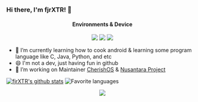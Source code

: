 ### Hi there, I'm fjrXTR! 👋

<h4 align=center>Environments & Device</h4>
<p align=center>
<a href="https://www.android.com/android-11"><img src="https://img.shields.io/badge/Android%2011-3ddc84?style=flat-square&logo=android&logoColor=ffffff"></a>
<a href="https://www.microsoft.com/windows/windows-8.1"><img src="https://img.shields.io/badge/Windows%208.1-00adef?style=flat-square&logo=windows10&logoColor=ffffff"></a>
<a href="https://www.po.co.id/id/product/poco-m4-pro/"><img src="https://img.shields.io/badge/POCO%20M4%20Pro-ffd400?style=flat-square&logo=xiaomi&logoColor=000000"></a>

- 🌱 I’m currently learning how to cook android & learning some program language like C, Java, Python, and etc
- 😄 I'm not a dev, just having fun in github
- 🔭 I’m working on Maintainer <a href="https://github.com/cherishOS">CherishOS</a> & <a href="https://nusantararom.org/">Nusantara Project</a>

[![fjrXTR's github stats](https://github-readme-stats.vercel.app/api?username=fjrXTR&theme=dark&layout=compact)](https://github.com/fajar3109)
![Favorite languages](https://github-readme-stats.vercel.app/api/top-langs/?username=fjrXTR&theme=dark&layout=compact)

<p align="center">
  <img src="https://github.com/fjrXTR/fjrXTR/raw/main/majo-no-tabitabi-the-journey-of-elaina.gif"><br>
</p>
